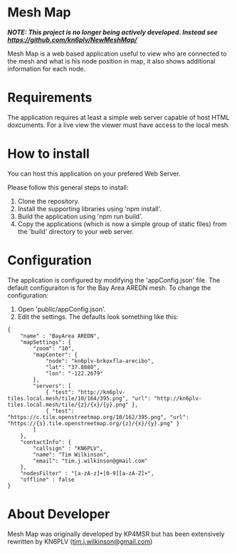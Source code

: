 # Mesh Map 

***NOTE: This project is no longer being actively developed. Instead see https://github.com/kn6plv/NewMeshMap/***

Mesh Map is a web based application useful to view who are connected to the mesh and what is his node position in map,
it also shows additional information for each node.

# Requirements
The application requires at least a simple web server capable of host HTML doxcuments. For a live view the viewer must have access to the local mesh.

# How to install 
You can host this application on your prefered Web Server.

Please follow this general steps to install:
1. Clone the repository.
2. Install the supporting libraries using 'npm install'.
3. Build the application using 'npm run build'.
4. Copy the applications (which is now a simple group of static files) from the 'build' directory to your web server.

# Configuration
The application is configured by modifying the 'appConfig.json' file. The default configuraiton is for the Bay Area AREDN mesh.
To change the configuration:

1. Open 'public/appConfig.json'.
2. Edit the settings. The defaults look something like this:
```
{     
    "name" : "BayArea AREDN",
    "mapSettings": {
        "zoom": "10",
        "mapCenter": {
            "node": "kn6plv-brkoxfla-arecibo",
            "lat": "37.8880",
            "lon": "-122.2679"
        },
        "servers": [
            { "test": "http://kn6plv-tiles.local.mesh/tile/10/164/395.png", "url": "http://kn6plv-tiles.local.mesh/tile/{z}/{x}/{y}.png" },
            { "test": "https://c.tile.openstreetmap.org/10/162/395.png", "url": "https://{s}.tile.openstreetmap.org/{z}/{x}/{y}.png" }
        ]
    },
    "contactInfo": {
        "callsign" : "KN6PLV",
        "name": "Tim Wilkinson",
        "email": "tim.j.wilkinson@gmail.com"
    },
    "nodesFilter" : "[a-zA-z]+[0-9][a-zA-Z]+",
    "offline" : false
}
```

# About Developer 
Mesh Map was originally developed by KP4MSR but has been extensively rewritten by KN6PLV (tim.j.wilkinson@gmail.com)
